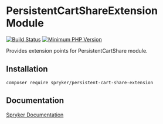 # PersistentCartShareExtension Module
[![Build Status](https://travis-ci.org/spryker/persistent-cart-share-extension.svg)](https://travis-ci.org/spryker/persistent-cart-share-extension)
[![Minimum PHP Version](https://img.shields.io/badge/php-%3E%3D%207.2-8892BF.svg)](https://php.net/)

Provides extension points for PersistentCartShare module.

## Installation

```
composer require spryker/persistent-cart-share-extension
```

## Documentation

[Spryker Documentation](https://documentation.spryker.com/module_guide/overview.htm)
